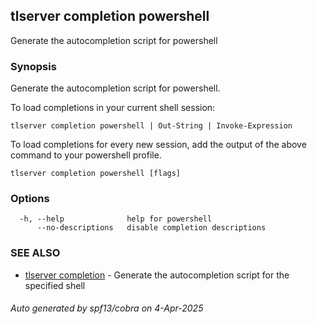 ## tlserver completion powershell

Generate the autocompletion script for powershell

### Synopsis

Generate the autocompletion script for powershell.

To load completions in your current shell session:

	tlserver completion powershell | Out-String | Invoke-Expression

To load completions for every new session, add the output of the above command
to your powershell profile.


```
tlserver completion powershell [flags]
```

### Options

```
  -h, --help              help for powershell
      --no-descriptions   disable completion descriptions
```

### SEE ALSO

* [tlserver completion](tlserver_completion.md)	 - Generate the autocompletion script for the specified shell

###### Auto generated by spf13/cobra on 4-Apr-2025
